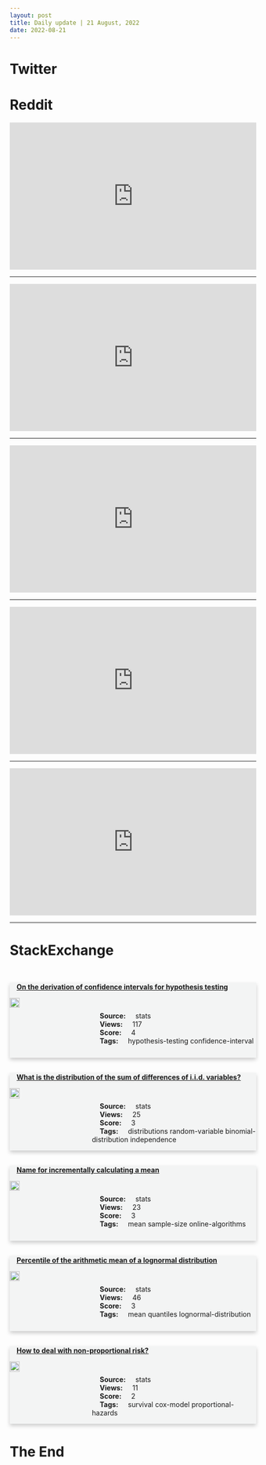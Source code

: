 ```yaml
---
layout: post
title: Daily update | 21 August, 2022
date: 2022-08-21
---
```


<script async src="https://platform.twitter.com/widgets.js" charset="utf-8"></script>


<script src='https://storage.ko-fi.com/cdn/scripts/overlay-widget.js'></script>
<script>
  kofiWidgetOverlay.draw('themldojo', {
    'type': 'floating-chat',
    'floating-chat.donateButton.text': 'Support me',
    'floating-chat.donateButton.background-color': '#f45d22',
    'floating-chat.donateButton.text-color': '#fff'
  });
</script>

# Twitter 

<blockquote class="twitter-tweet"><a href="https://twitter.com/cbouzy/status/1560997607492751360"></a></blockquote>

<blockquote class="twitter-tweet"><a href="https://twitter.com/eLife/status/1560844360962691072"></a></blockquote>

<blockquote class="twitter-tweet"><a href="https://twitter.com/US5thFleet/status/1560869237148762112"></a></blockquote>

<blockquote class="twitter-tweet"><a href="https://twitter.com/drpenking/status/1560918029311115265"></a></blockquote>

<blockquote class="twitter-tweet"><a href="https://twitter.com/ValaAfshar/status/1560792311222632449"></a></blockquote>

<blockquote class="twitter-tweet"><a href="https://twitter.com/stanfordnlp/status/1561007153271279616"></a></blockquote>

<blockquote class="twitter-tweet"><a href="https://twitter.com/arXiv_Daily/status/1560977114920169472"></a></blockquote>

<blockquote class="twitter-tweet"><a href="https://twitter.com/stanfordnlp/status/1561083217767043073"></a></blockquote>

<blockquote class="twitter-tweet"><a href="https://twitter.com/arXiv_Daily/status/1560856064160960513"></a></blockquote>

<blockquote class="twitter-tweet"><a href="https://twitter.com/arXiv_Daily/status/1561082560356048896"></a></blockquote>

# Reddit 

<iframe id="reddit-embed" src="https://www.redditmedia.com/r/MachineLearning/comments/wt6ztg/p_building_a_app_for_stable_diffusion_text_to?ref_source=embed&amp;ref=share&amp;embed=true" sandbox="allow-scripts allow-same-origin allow-popups" style="border: none;" height="300" width="100%" scrolling="yes"></iframe>
<hr style="width:100%;text-align:left;margin-left:0">
<iframe id="reddit-embed" src="https://www.redditmedia.com/r/MachineLearning/comments/wsv2z9/n_john_carmack_raises_20m_from_various_investors?ref_source=embed&amp;ref=share&amp;embed=true" sandbox="allow-scripts allow-same-origin allow-popups" style="border: none;" height="300" width="100%" scrolling="yes"></iframe>
<hr style="width:100%;text-align:left;margin-left:0">
<iframe id="reddit-embed" src="https://www.redditmedia.com/r/MachineLearning/comments/wtbt9d/r_sketch2pose_estimating_a_3d_character_pose_from?ref_source=embed&amp;ref=share&amp;embed=true" sandbox="allow-scripts allow-same-origin allow-popups" style="border: none;" height="300" width="100%" scrolling="yes"></iframe>
<hr style="width:100%;text-align:left;margin-left:0">
<iframe id="reddit-embed" src="https://www.redditmedia.com/r/datascience/comments/wt4hcs/tips_on_how_to_prepare_for_real_world_sql?ref_source=embed&amp;ref=share&amp;embed=true" sandbox="allow-scripts allow-same-origin allow-popups" style="border: none;" height="300" width="100%" scrolling="yes"></iframe>
<hr style="width:100%;text-align:left;margin-left:0">
<iframe id="reddit-embed" src="https://www.redditmedia.com/r/dataengineering/comments/wtaq8i/how_we_shaved_90_minutes_off_our_longest_running?ref_source=embed&amp;ref=share&amp;embed=true" sandbox="allow-scripts allow-same-origin allow-popups" style="border: none;" height="300" width="100%" scrolling="yes"></iframe>
<hr style="width:100%;text-align:left;margin-left:0">

<style>
.card {
box-shadow: 0 4px 8px 0 rgba(0,0,0,0.2);
transition: 0.3s;
width: 100%;
background-color: #F3F4F4;
}
p{
    margin-left:  3em;
    padding-top: 1em;
}
.part2{
    display: grid;
    grid-template-columns: 1fr 3fr;
}
h4{
    margin: 1em;
}

.card:hover {
box-shadow: 0 8px 16px 0 rgba(0,0,0,0.2);
}
b {
padding: 2px 16px;
}
</style>
  
# StackExchange 


  <br>
  <div class="card">
  <h4><a href='https://stats.stackexchange.com/questions/586121/on-the-derivation-of-confidence-intervals-for-hypothesis-testing'>On the derivation of confidence intervals for hypothesis testing</a></h4> 
  <div class="part2">
      <img src="https://cdn.sstatic.net/Sites/stats/Img/apple-touch-icon@2.png?v=344f57aa10cc" alt="Img missing!" style="width:40%">
      <p><b>Source:</b> stats<br><b>Views:</b> 117<br><b>Score:</b> 4<br><b>Tags:</b> <span class="badge badge-dark">hypothesis-testing</span> <span class="badge badge-dark">confidence-interval</span></p> 
  </div>
  </div>
      
  <br>
  <div class="card">
  <h4><a href='https://stats.stackexchange.com/questions/586145/what-is-the-distribution-of-the-sum-of-differences-of-i-i-d-variables'>What is the distribution of the sum of differences of i.i.d. variables?</a></h4> 
  <div class="part2">
      <img src="https://cdn.sstatic.net/Sites/stats/Img/apple-touch-icon@2.png?v=344f57aa10cc" alt="Img missing!" style="width:40%">
      <p><b>Source:</b> stats<br><b>Views:</b> 25<br><b>Score:</b> 3<br><b>Tags:</b> <span class="badge badge-dark">distributions</span> <span class="badge badge-dark">random-variable</span> <span class="badge badge-dark">binomial-distribution</span> <span class="badge badge-dark">independence</span></p> 
  </div>
  </div>
      
  <br>
  <div class="card">
  <h4><a href='https://stats.stackexchange.com/questions/586148/name-for-incrementally-calculating-a-mean'>Name for incrementally calculating a mean</a></h4> 
  <div class="part2">
      <img src="https://cdn.sstatic.net/Sites/stats/Img/apple-touch-icon@2.png?v=344f57aa10cc" alt="Img missing!" style="width:40%">
      <p><b>Source:</b> stats<br><b>Views:</b> 23<br><b>Score:</b> 3<br><b>Tags:</b> <span class="badge badge-dark">mean</span> <span class="badge badge-dark">sample-size</span> <span class="badge badge-dark">online-algorithms</span></p> 
  </div>
  </div>
      
  <br>
  <div class="card">
  <h4><a href='https://stats.stackexchange.com/questions/586114/percentile-of-the-arithmetic-mean-of-a-lognormal-distribution'>Percentile of the arithmetic mean of a lognormal distribution</a></h4> 
  <div class="part2">
      <img src="https://cdn.sstatic.net/Sites/stats/Img/apple-touch-icon@2.png?v=344f57aa10cc" alt="Img missing!" style="width:40%">
      <p><b>Source:</b> stats<br><b>Views:</b> 46<br><b>Score:</b> 3<br><b>Tags:</b> <span class="badge badge-dark">mean</span> <span class="badge badge-dark">quantiles</span> <span class="badge badge-dark">lognormal-distribution</span></p> 
  </div>
  </div>
      
  <br>
  <div class="card">
  <h4><a href='https://stats.stackexchange.com/questions/586189/how-to-deal-with-non-proportional-risk'>How to deal with non-proportional risk?</a></h4> 
  <div class="part2">
      <img src="https://cdn.sstatic.net/Sites/stats/Img/apple-touch-icon@2.png?v=344f57aa10cc" alt="Img missing!" style="width:40%">
      <p><b>Source:</b> stats<br><b>Views:</b> 11<br><b>Score:</b> 2<br><b>Tags:</b> <span class="badge badge-dark">survival</span> <span class="badge badge-dark">cox-model</span> <span class="badge badge-dark">proportional-hazards</span></p> 
  </div>
  </div>
      
# The End